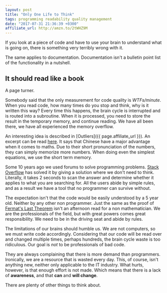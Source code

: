 ```yaml
---
layout: post
title: "Only One Life to Think"
tags: programming readability quality management
date: "2017-07-31 21:36:39 +0300"
affiliate_url: http://amzn.to/2tWHZ9M
---
```


If you look at a piece of code and have to use your brain to understand what is going on, there is something very terribly wrong with it.

The same applies to documentation. Documentation isn't a bulletin point list of the functionality in a nutshell.

## It should read like a book

A page turner.

Somebody said that the only measurement for code quality is *WTFs/minute*. When you read code, how many times do you stop and think, why is it written this way? Every time this happens, the brain cycle is interrupted and is routed into a subroutine. When it is processed, you need to store the result in the temporary memory, and continue reading. We have all been there, we have all experienced the memory overflow.

An interesting idea is described in [Outliers]({{ page.affiliate_url }}). An excerpt can be read [here](http://gladwell.com/outliers/rice-paddies-and-math-tests/). It says that Chinese have a major advantage when it comes to maths. Due to their short pronunciation of the numbers, they can simply memorize more numbers. When doing even the simplest equations, we use the short term memory.

Some 10 years ago we used forums to solve programming problems. [Stack Overflow](https://stackoverflow.com/) has solved it by giving a solution where we don't need to think. Literally, it takes 2 seconds to scan the answer and determine whether it applies to what you are searching for. All the users abide by simple rules, and as a result we have a tool that no programmer can survive without.

The expectation isn't that the code would be easily understood by a 5 year old. Neither by any other non programmer. Just the same as the proof of [Fermat's Last Theorem](http://mathworld.wolfram.com/FermatsLastTheorem.html) isn't an afternoon read for a non mathematician. We are the professionals of the field, but with great powers comes great responsibility. We need to be in the driving seat and abide by rules.

The limitations of our brains should humble us. We are not computers, so we must write code accordingly. Considering that our code will be read over and changed multiple times, perhaps hundreds, the brain cycle waste is too ridiculous. Our goal is *not* to be professionals of bad code.

They are always complaining that there is more demand than programmers. Ironically, we are a resource that is wasted every day. This, of course, isn't anything new, neither only applicable to the IT industry. What hurts, however, is that enough effort is not made. Which means that there is a lack of **awareness**, and that **can** and **will change**.

There are plenty of other things to think about.
